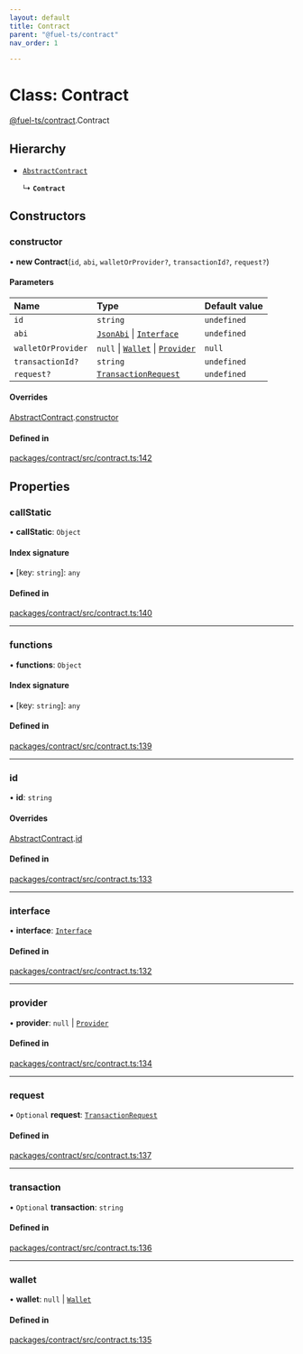 ```yaml
---
layout: default
title: Contract
parent: "@fuel-ts/contract"
nav_order: 1

---
```


# Class: Contract

[@fuel-ts/contract](../index.md).Contract

## Hierarchy

- [`AbstractContract`](../../fuel-ts-interfaces/classes/AbstractContract.md)

  ↳ **`Contract`**

## Constructors

### constructor

• **new Contract**(`id`, `abi`, `walletOrProvider?`, `transactionId?`, `request?`)

#### Parameters

| Name | Type | Default value |
| :------ | :------ | :------ |
| `id` | `string` | `undefined` |
| `abi` | [`JsonAbi`](../../fuel-ts-abi-coder/index.md#jsonabi) \| [`Interface`](../../fuel-ts-abi-coder/classes/Interface.md) | `undefined` |
| `walletOrProvider` | ``null`` \| [`Wallet`](../../fuel-ts-wallet/classes/Wallet.md) \| [`Provider`](../../fuel-ts-providers/classes/Provider.md) | `null` |
| `transactionId?` | `string` | `undefined` |
| `request?` | [`TransactionRequest`](../../fuel-ts-providers/index.md#transactionrequest) | `undefined` |

#### Overrides

[AbstractContract](../../fuel-ts-interfaces/classes/AbstractContract.md).[constructor](../../fuel-ts-interfaces/classes/AbstractContract.md#constructor)

#### Defined in

[packages/contract/src/contract.ts:142](https://github.com/FuelLabs/fuels-ts/blob/master/packages/contract/src/contract.ts#L142)

## Properties

### callStatic

• **callStatic**: `Object`

#### Index signature

▪ [key: `string`]: `any`

#### Defined in

[packages/contract/src/contract.ts:140](https://github.com/FuelLabs/fuels-ts/blob/master/packages/contract/src/contract.ts#L140)

___

### functions

• **functions**: `Object`

#### Index signature

▪ [key: `string`]: `any`

#### Defined in

[packages/contract/src/contract.ts:139](https://github.com/FuelLabs/fuels-ts/blob/master/packages/contract/src/contract.ts#L139)

___

### id

• **id**: `string`

#### Overrides

[AbstractContract](../../fuel-ts-interfaces/classes/AbstractContract.md).[id](../../fuel-ts-interfaces/classes/AbstractContract.md#id)

#### Defined in

[packages/contract/src/contract.ts:133](https://github.com/FuelLabs/fuels-ts/blob/master/packages/contract/src/contract.ts#L133)

___

### interface

• **interface**: [`Interface`](../../fuel-ts-abi-coder/classes/Interface.md)

#### Defined in

[packages/contract/src/contract.ts:132](https://github.com/FuelLabs/fuels-ts/blob/master/packages/contract/src/contract.ts#L132)

___

### provider

• **provider**: ``null`` \| [`Provider`](../../fuel-ts-providers/classes/Provider.md)

#### Defined in

[packages/contract/src/contract.ts:134](https://github.com/FuelLabs/fuels-ts/blob/master/packages/contract/src/contract.ts#L134)

___

### request

• `Optional` **request**: [`TransactionRequest`](../../fuel-ts-providers/index.md#transactionrequest)

#### Defined in

[packages/contract/src/contract.ts:137](https://github.com/FuelLabs/fuels-ts/blob/master/packages/contract/src/contract.ts#L137)

___

### transaction

• `Optional` **transaction**: `string`

#### Defined in

[packages/contract/src/contract.ts:136](https://github.com/FuelLabs/fuels-ts/blob/master/packages/contract/src/contract.ts#L136)

___

### wallet

• **wallet**: ``null`` \| [`Wallet`](../../fuel-ts-wallet/classes/Wallet.md)

#### Defined in

[packages/contract/src/contract.ts:135](https://github.com/FuelLabs/fuels-ts/blob/master/packages/contract/src/contract.ts#L135)
